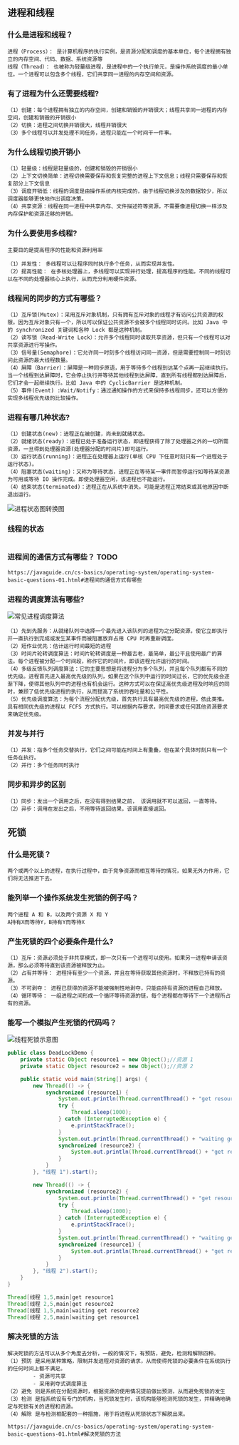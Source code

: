 ## 进程和线程

### 什么是进程和线程？

```
进程（Process）： 是计算机程序的执行实例，是资源分配和调度的基本单位，每个进程拥有独立的内存空间、代码、数据、系统资源等
线程（Thread）： 也被称为轻量级进程，是进程中的一个执行单元，是操作系统调度的最小单位。一个进程可以包含多个线程，它们共享同一进程的内存空间和资源。
```

### 有了进程为什么还需要线程?

```
（1）创建：每个进程拥有独立的内存空间，创建和销毁的开销很大；线程共享同一进程的内存空间，创建和销毁的开销很小
（2）切换：进程之间切换开销很大，线程开销很大
（3）多个线程可以并发处理不同任务，进程只能在一个时间干一件事。
```

### 为什么线程切换开销小

```
（1）轻量级：线程是轻量级的，创建和销毁的开销很小
（2）上下文切换简单：进程切换需要保存和恢复完整的进程上下文信息；线程只需要保存和恢复部分上下文信息
（3）调度开销低：线程的调度是由操作系统内核完成的，由于线程切换涉及的数据较少，所以调度器能够更快地作出调度决策。
（4）共享资源：线程在同一进程中共享内存、文件描述符等资源，不需要像进程切换一样涉及内存保护和资源迁移的开销。
```

### 为什么要使用多线程?

```
主要目的是提高程序的性能和资源利用率

（1）并发性： 多线程可以让程序同时执行多个任务，从而实现并发性。
（2）提高性能： 在多核处理器上，多线程可以实现并行处理，提高程序的性能。不同的线程可以在不同的处理器核心上执行，从而充分利用硬件资源。
```

### 线程间的同步的方式有哪些？

```
（1）互斥锁(Mutex)：采用互斥对象机制，只有拥有互斥对象的线程才有访问公共资源的权限。因为互斥对象只有一个，所以可以保证公共资源不会被多个线程同时访问。比如 Java 中的 synchronized 关键词和各种 Lock 都是这种机制。
（2）读写锁（Read-Write Lock）：允许多个线程同时读取共享资源，但只有一个线程可以对共享资源进行写操作。
（3）信号量(Semaphore)：它允许同一时刻多个线程访问同一资源，但是需要控制同一时刻访问此资源的最大线程数量。
（4）屏障（Barrier）：屏障是一种同步原语，用于等待多个线程到达某个点再一起继续执行。当一个线程到达屏障时，它会停止执行并等待其他线程到达屏障，直到所有线程都到达屏障后，它们才会一起继续执行。比如 Java 中的 CyclicBarrier 是这种机制。
（5）事件(Event) :Wait/Notify：通过通知操作的方式来保持多线程同步，还可以方便的实现多线程优先级的比较操作。
```

### 进程有哪几种状态?

```
（1）创建状态(new)：进程正在被创建，尚未到就绪状态。
（2）就绪状态(ready)：进程已处于准备运行状态，即进程获得了除了处理器之外的一切所需资源，一旦得到处理器资源(处理器分配的时间片)即可运行。
（3）运行状态(running)：进程正在处理器上运行(单核 CPU 下任意时刻只有一个进程处于运行状态)。
（4）阻塞状态(waiting)：又称为等待状态，进程正在等待某一事件而暂停运行如等待某资源为可用或等待 IO 操作完成。即使处理器空闲，该进程也不能运行。
（4）结束状态(terminated)：进程正在从系统中消失。可能是进程正常结束或其他原因中断退出运行。
```

![进程状态图转换图](https://cdn.jsdelivr.net/gh/iamk123/typora@main/uPic/2023/08/14/15050016919967001691996700622uoyTCP-state-transition-of-process.png)

### 线程的状态

```

```



### 进程间的通信方式有哪些？ TODO

```
https://javaguide.cn/cs-basics/operating-system/operating-system-basic-questions-01.html#进程间的通信方式有哪些
```

### 进程的调度算法有哪些?

![常见进程调度算法](https://cdn.jsdelivr.net/gh/iamk123/typora@main/uPic/2023/08/14/15214316919977031691997703371xS8YPO-scheduling-algorithms-of-process.png)

```
（1）先到先服务：从就绪队列中选择一个最先进入该队列的进程为之分配资源，使它立即执行并一直执行到完成或发生某事件而被阻塞放弃占用 CPU 时再重新调度。
（2）短作业优先：估计运行时间最短的进程
（3）时间片轮转调度算法：时间片轮转调度是一种最古老，最简单，最公平且使用最广的算法。每个进程被分配一个时间段，称作它的时间片，即该进程允许运行的时间。
（4）多级反馈队列调度算法：它的主要思想是将进程分为多个队列，并且每个队列都有不同的优先级。进程首先进入最高优先级的队列，如果在这个队列中运行的时间过长，它的优先级会逐渐下降，使得其他队列中的进程也有机会运行。这种方式可以在保证高优先级进程及时响应的同时，兼顾了低优先级进程的执行，从而提高了系统的吞吐量和公平性。
（5）优先级调度算法：为每个流程分配优先级，首先执行具有最高优先级的进程，依此类推。具有相同优先级的进程以 FCFS 方式执行。可以根据内存要求，时间要求或任何其他资源要求来确定优先级。
```

### 并发与并行

```
（1）并发：指多个任务交替执行，它们之间可能在时间上有重叠，但在某个具体时刻只有一个任务在执行。
（2）并行：多个任务同时执行
```

### 同步和异步的区别

```
（1）同步：发出一个调用之后，在没有得到结果之前， 该调用就不可以返回，一直等待。
（2）异步：调用在发出之后，不用等待返回结果，该调用直接返回。
```



## 死锁

### 什么是死锁？

```
两个或两个以上的进程，在执行过程中，由于竞争资源而相互等待的情况，如果无外力作用，它们将无法推进下去。
```

### 能列举一个操作系统发生死锁的例子吗？

```
两个进程 A 和 B，以及两个资源 X 和 Y
A持有X而等待Y，B持有Y而等待X
```

### 产生死锁的四个必要条件是什么?

```
（1）互斥：资源必须处于非共享模式，即一次只有一个进程可以使用。如果另一进程申请该资源，那么必须等待直到该资源被释放为止。
（2）占有并等待： 进程持有至少一个资源，并且在等待获取其他资源时，不释放已持有的资源。
（3）不可剥夺： 进程已获得的资源不能被强制性地剥夺，只能由持有资源的进程自己释放。
（4）循环等待： 一组进程之间形成一个循环等待资源的链，每个进程都在等待下一个进程所占有的资源。
```

### 能写一个模拟产生死锁的代码吗？

![线程死锁示意图 ](https://cdn.jsdelivr.net/gh/iamk123/typora@main/uPic/2023/08/14/15495216919993921691999392205gtgU0D-2019-4%E6%AD%BB%E9%94%811.png)

```java
public class DeadLockDemo {
    private static Object resource1 = new Object();//资源 1
    private static Object resource2 = new Object();//资源 2

    public static void main(String[] args) {
        new Thread(() -> {
            synchronized (resource1) {
                System.out.println(Thread.currentThread() + "get resource1");
                try {
                    Thread.sleep(1000);
                } catch (InterruptedException e) {
                    e.printStackTrace();
                }
                System.out.println(Thread.currentThread() + "waiting get resource2");
                synchronized (resource2) {
                    System.out.println(Thread.currentThread() + "get resource2");
                }
            }
        }, "线程 1").start();

        new Thread(() -> {
            synchronized (resource2) {
                System.out.println(Thread.currentThread() + "get resource2");
                try {
                    Thread.sleep(1000);
                } catch (InterruptedException e) {
                    e.printStackTrace();
                }
                System.out.println(Thread.currentThread() + "waiting get resource1");
                synchronized (resource1) {
                    System.out.println(Thread.currentThread() + "get resource1");
                }
            }
        }, "线程 2").start();
    }
}

Thread[线程 1,5,main]get resource1
Thread[线程 2,5,main]get resource2
Thread[线程 1,5,main]waiting get resource2
Thread[线程 2,5,main]waiting get resource1
```



### 解决死锁的方法

```
解决死锁的方法可以从多个角度去分析，一般的情况下，有预防，避免，检测和解除四种。
（1）预防 是采用某种策略，限制并发进程对资源的请求，从而使得死锁的必要条件在系统执行的任何时间上都不满足。
		- 资源可共享
		- 采用剥夺式调度算法
（2）避免 则是系统在分配资源时，根据资源的使用情况提前做出预测，从而避免死锁的发生
（3）检测 是指系统设有专门的机构，当死锁发生时，该机构能够检测死锁的发生，并精确地确定与死锁有关的进程和资源。
（4）解除 是与检测相配套的一种措施，用于将进程从死锁状态下解脱出来。

https://javaguide.cn/cs-basics/operating-system/operating-system-basic-questions-01.html#解决死锁的方法
```

